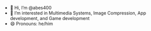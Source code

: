 - 👋 Hi, I’m @abes400
- 👀 I’m interested in Multimedia Systems, Image Compression, App development, and Game development
- 😄 Pronouns: he/him

<!---
abes400/abes400 is a ✨ special ✨ repository because its `README.md` (this file) appears on your GitHub profile.
You can click the Preview link to take a look at your changes.
--->

